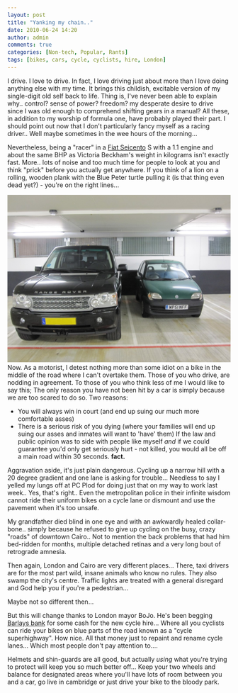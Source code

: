 ```yaml
---
layout: post
title: "Yanking my chain.."
date: 2010-06-24 14:20
author: admin
comments: true
categories: [Non-tech, Popular, Rants]
tags: [bikes, cars, cycle, cyclists, hire, London]
---
```

I drive. I love to drive. In fact, I love driving just about more than I love doing anything else with my time. It brings this childish, excitable version of my single-digit old self back to life. Thing is, I've never been able to explain why.. control? sense of power? freedom? my desperate desire to drive since I was old enough to comprehend shifting gears in a manual?
All these, in addition to my worship of formula one, have probably played their part. I should point out now that I don't particularly fancy myself as a racing driver.. Well maybe sometimes in the wee hours of the morning...

<!--more-->Nevertheless, being a "racer" in a <a href="http://en.wikipedia.org/wiki/Fiat_Seicento" target="_blank">Fiat Seicento</a> S with a 1.1 engine and about the same BHP as Victoria Beckham's weight in kilograms isn't exactly fast. More.. lots of noise and too much time for people to look at you and think "prick" before you actually get anywhere. If you think of a lion on a rolling, wooden plank with the Blue Peter turtle pulling it (is that thing even dead yet?) - you're on the right lines...

![My Beloved Fiat](\images\Fiat.jpg "Inadequete? Or is the other guy comphensating I wonder...")
Now. As a motorist, I detest nothing more than some idiot on a bike in the middle of the road where I can't overtake them. Those of you who drive, are nodding in agreement. To those of you who think less of me I would like to say this; The only reason you have not been hit by a car is simply because we are too scared to do so.
Two reasons:


*   You will always win in court (and end up suing our much more comfortable asses)
*   There is a serious risk of you dying (where your families will end up suing our asses and inmates will want to 'have' them)
If the law and public opinion was to side with people like myself *and* if we could guarantee you'd only get seriously hurt - not killed, you would all be off a main road within 30 seconds. **fact.**

Aggravation aside, it's just plain dangerous. Cycling up a narrow hill with a 20 degree gradient and one lane is asking for trouble... Needless to say I yelled my lungs off at PC Plod for doing just that on my way to work last week.. Yes, that's right.. Even the metropolitan police in their infinite wisdom cannot ride their uniform bikes on a cycle lane or dismount and use the pavement when it's too unsafe.

My grandfather died blind in one eye and with an awkwardly healed collar-bone.. simply because he refused to give up cycling on the busy, crazy "roads" of downtown Cairo.. Not to mention the back problems that had him bed-ridden for months, multiple detached retinas and a very long bout of retrograde amnesia.

Then again, London and Cairo are very different places... There, taxi drivers are for the most part wild, insane animals who know no rules. They also swamp the city's centre. Traffic lights are treated with a general disregard and God help you if you're a pedestrian...

Maybe not so different then...

But this will change thanks to London mayor BoJo. He's been begging <a href="http://road.cc/content/news/17967-london-cycle-hire-scheme-becomes-barclays-cycle-hire-scheme-%C2%A325m-deal" target="_blank">Barlays bank</a> for some cash for the new cycle hire... Where all you cyclists can ride your bikes on blue parts of the road known as a "cycle superhighway". How nice. All that money just to repaint and rename cycle lanes... Which most people don't pay attention to....

Helmets and shin-guards are all good, but actually *using* what you're trying to protect will keep you so much better off... Keep your two wheels and balance for designated areas where you'll have lots of room between you and a car, go live in cambridge or just drive your bike to the bloody park.

